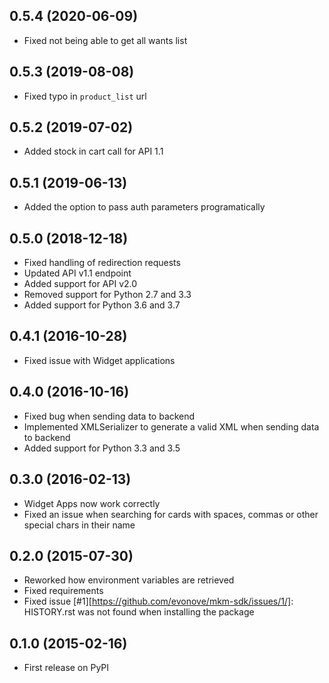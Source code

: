 ## 0.5.4 (2020-06-09)

* Fixed not being able to get all wants list

## 0.5.3 (2019-08-08)

* Fixed typo in `product_list` url

## 0.5.2 (2019-07-02)

* Added stock in cart call for API 1.1

## 0.5.1 (2019-06-13)

* Added the option to pass auth parameters programatically

## 0.5.0 (2018-12-18)

* Fixed handling of redirection requests
* Updated API v1.1 endpoint
* Added support for API v2.0
* Removed support for Python 2.7 and 3.3
* Added support for Python 3.6 and 3.7

## 0.4.1 (2016-10-28)

* Fixed issue with Widget applications

## 0.4.0 (2016-10-16)

* Fixed bug when sending data to backend
* Implemented XMLSerializer to generate a valid XML when sending data to backend
* Added support for Python 3.3 and 3.5

## 0.3.0 (2016-02-13)

* Widget Apps now work correctly
* Fixed an issue when searching for cards with spaces, commas or other special chars in their name

## 0.2.0 (2015-07-30)

* Reworked how environment variables are retrieved
* Fixed requirements
* Fixed issue [#1][https://github.com/evonove/mkm-sdk/issues/1/]: HISTORY.rst was not found when installing the package

## 0.1.0 (2015-02-16)

* First release on PyPI
